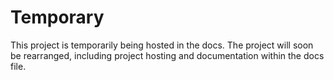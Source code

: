 # Temporary

This project is temporarily being hosted in the docs. The project will soon be rearranged, including project hosting and documentation within the docs file.
